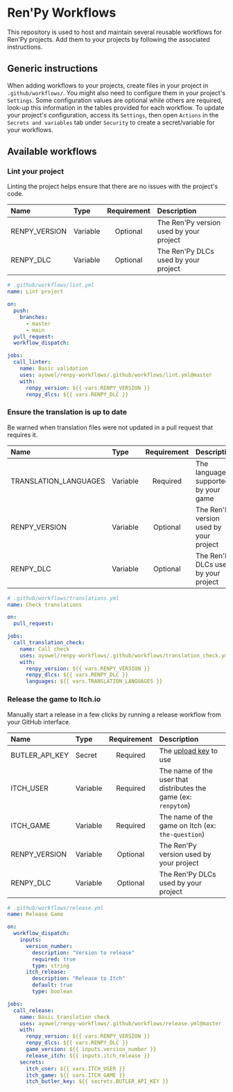 # Ren'Py Workflows

This repository is used to host and maintain several reusable workflows for Ren'Py projects. Add them to your projects by following the associated instructions.

## Generic instructions

When adding workflows to your projects, create files in your project in `.github/workflows/`.
You might also need to configure them in your project's `Settings`. Some configuration values are optional while others are required, look-up this information in the tables provided for each workflow.
To update your project's configuration, access its `Settings`, then open `Actions` in the `Secrets and variables` tab under `Security` to create a secret/variable for your workflows.

## Available workflows

### Lint your project

Linting the project helps ensure that there are no issues with the project's code.

| Name | Type | Requirement | Description |
| :-- | :-- | :--: | :-- |
| RENPY_VERSION | Variable | Optional | The Ren'Py version used by your project
| RENPY_DLC | Variable | Optional | The Ren'Py DLCs used by your project

```yml
# .github/workflows/lint.yml
name: Lint project

on:
  push:
    branches:
      - master
      - main
  pull_request:
  workflow_dispatch:

jobs:
  call_linter:
    name: Basic validation
    uses: ayowel/renpy-workflows/.github/workflows/lint.yml@master
    with:
      renpy_version: ${{ vars.RENPY_VERSION }}
      renpy_dlcs: ${{ vars.RENPY_DLC }}
```

### Ensure the translation is up to date

Be warned when translation files were not updated in a pull request that requires it.

| Name | Type | Requirement | Description |
| :-- | :-- | :--: | :-- |
| TRANSLATION_LANGUAGES | Variable | Required | The languages supported by your game
| RENPY_VERSION | Variable | Optional | The Ren'Py version used by your project
| RENPY_DLC | Variable | Optional | The Ren'Py DLCs used by your project

```yml
# .github/workflows/translations.yml
name: Check translations

on:
  pull_request:

jobs:
  call_translation_check:
    name: Call check
    uses: ayowel/renpy-workflows/.github/workflows/translation_check.yml@master
    with:
      renpy_version: ${{ vars.RENPY_VERSION }}
      renpy_dlcs: ${{ vars.RENPY_DLC }}
      languages: ${{ vars.TRANSLATION_LANGUAGES }}
```

### Release the game to Itch.io

Manually start a release in a few clicks by running a release workflow from your GitHub interface.

| Name | Type | Requirement | Description |
| :-- | :-- | :--: | :-- |
| BUTLER_API_KEY | Secret | Required | The [upload key](https://itch.io/user/settings/api-keys) to use
| ITCH_USER | Variable | Required | The name of the user that distributes the game (ex: `renpytom`)
| ITCH_GAME | Variable | Required | The name of the game on Itch (ex: `the-question`)
| RENPY_VERSION | Variable | Optional | The Ren'Py version used by your project
| RENPY_DLC | Variable | Optional | The Ren'Py DLCs used by your project

```yml
# .github/workflows/release.yml
name: Release Game

on:
  workflow_dispatch:
    inputs:
      version_number:
        description: "Version to release"
        required: true
        type: string
      itch_release:
        description: "Release to Itch"
        default: true
        type: boolean

jobs:
  call_release:
    name: Basic translation check
    uses: ayowel/renpy-workflows/.github/workflows/release.yml@master
    with:
      renpy_version: ${{ vars.RENPY_VERSION }}
      renpy_dlcs: ${{ vars.RENPY_DLC }}
      game_version: ${{ inputs.version_number }}
      release_itch: ${{ inputs.itch_release }}
    secrets:
      itch_user: ${{ vars.ITCH_USER }}
      itch_game: ${{ vars.ITCH_GAME }}
      itch_butler_key: ${{ secrets.BUTLER_API_KEY }}
```
